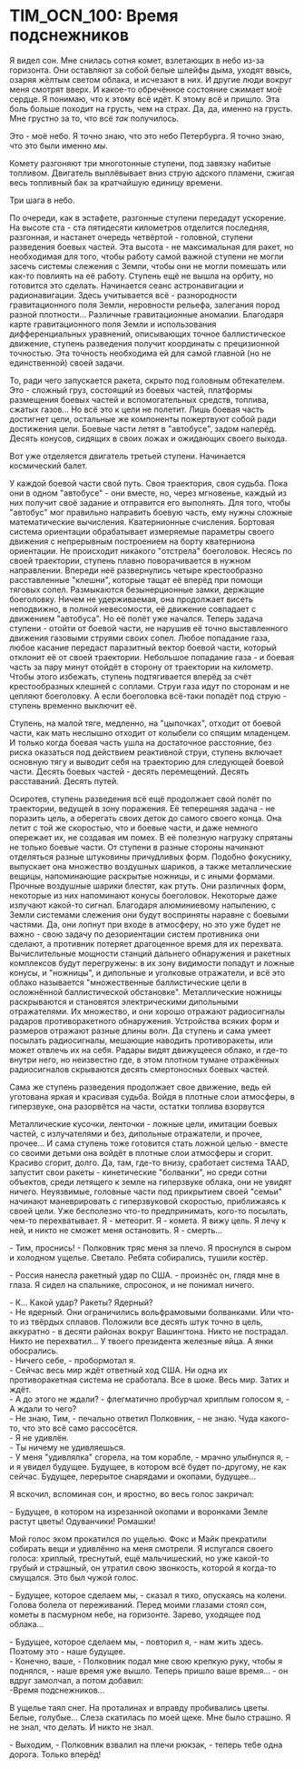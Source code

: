 # TIM_OCN_100: Время подснежников

Я видел сон. Мне снилась сотня комет, взлетающих в небо из-за горизонта. Они оставляют за собой белые шлейфы дыма, уходят ввысь, озаряя жёлтым светом облака, 
и исчезают в них. И другие люди вокруг меня смотрят вверх. И какое-то обречённое состояние сжимает моё сердце. Я понимаю, что к этому всё идёт. К этому всё и пришло. 
Эта боль больше походит на грусть, чем на страх. Да, да, именно на грусть. Мне грустно за то, что всё *так* получилось.

Это - моё небо. Я точно знаю, что это небо Петербурга. Я точно знаю, что это были именно *мы*.

Комету разгоняют три многотонные ступени, под завязку набитые топливом. Двигатель выплёвывает вниз струю адского пламени, сжигая весь топливный бак
за кратчайшую единицу времени. 

Три шага в небо. 

По очереди, как в эстафете, разгонные ступени передадут ускорение. На высоте ста - ста пятидесяти километров отделится последняя, разгонная, и настанет очередь четвёртой - 
головной, ступени разведения боевых частей. Эта высота - не максимальная для ракет, но необходимая для того, чтобы работу самой важной ступени не могли засечь системы
слежения с Земли, чтобы они не могли помешать или как-то повлиять на её работу. Ступень ещё не вышла на орбиту, но готовится это сделать. Начинается сеанс астронавигации и радионавигации. 
Здесь учитывается всё - разнородности гравитационного поля Земли, неровности рельефа, залегания пород разной плотности... Различные гравитационные аномалии. Благодаря карте 
гравитационного поля Земли и использования дифференциальных уравнений, описывающих точное баллистическое движение, ступень разведения получит координаты с прецизионной 
точностью. Эта точность необходима ей для самой главной (но не единственной) своей задачи.

То, ради чего запускается ракета, скрыто под головным обтекателем. Это - сложный груз, состоящий из боевых частей, платформы размещения боевых частей и вспомогательных 
средств, топлива, сжатых газов... Но всё это к цели не полетит. Лишь боевая часть достигнет цели, остальные же компоненты пожертвуют собой ради достижения цели. Боевые
части летят в "автобусе", задом наперёд. Десять конусов, сидящих в своих ложах и ожидающих своего выхода. 

Вот уже отделяется двигатель третьей ступени. Начинается космический балет.

У каждой боевой части свой путь. Своя траектория, своя судьба. Пока они в одном "автобусе" - они вместе, но, через мгновенье, каждый из них получит своё задание и отправится
его выполнять. Для того, чтобы "автобус" мог правильно направить боевую часть, ему нужны сложные математические вычисления. Кватернионные счисления. Бортовая система
ориентации обрабатывает измеряемые параметры своего движения с непрерывным построением на борту кватерниона ориентации. Не происходит никакого "отстрела" боеголовок. Несясь
по своей траектории, ступень плавно поворачивается в нужном направлении. Впереди неё развернулись четыре крестообразно расставленные "клешни", которые тащат её вперёд при 
помощи тяговых сопел. Размыкаются безынерционные замки, держащие боеголовку. Ничем не удерживаемая, она продолжает висеть неподвижно, в полной невесомости, её движение
совпадает с движением "автобуса". Но её полёт уже начался. Теперь задача ступени - отойти от боевой части, не нарушив её точно выставленного движения газовыми струями своих
сопел. Любое попадание газа, любое касание передаст паразитный вектор боевой части, который отклонит её от своей траектории. Небольшое попадание газа - и боевая часть за пару 
минут отойдёт в сторону от траектории на километр. Чтобы этого избежать, ступень подтягивается вперёд за счёт крестообразных клешней с соплами. Струи газа идут по сторонам
и не цепляют боеголовку. А если боеголовка всё-таки попадёт под струю - ступень временно выключит её.

Ступень, на малой тяге, медленно, на "цыпочках", отходит от боевой части, как мать неслышно отходит от колыбели со спящим младенцем. И только когда боевая часть ушла на 
достаточное расстояние, без риска оказаться под действием реактивной струи, ступень включает основную тягу и выводит себя на траекторию для следующей боевой части. Десять боевых 
частей - десять перемещений. Десять расставаний. Десять путей.

Осиротев, ступень разведения всё ещё продолжает свой полёт по траектории, ведущей в зону поражения. Её теперешняя задача - не поразить цель, а оберегать своих деток до самого
своего конца. Она летит с той же скоростью, что и боевые части, и даже немного опережает их, не создавая им помех. В её полезную нагрузку спрятаны не только боевые части.
От ступени в разные стороны начинают отделяться разные штуковины причудливых форм. Подобно фокуснику, выпускает она множество воздушных шариков, а также металлические вещицы, 
напоминающие раскрытые ножницы, и с иными формами. Прочные воздушные шарики блестят, как ртуть. Они различных форм, некоторые из них напоминают конусы боеголовок. Некоторые даже
излучают какой-то сигнал. Благодаря алюминиевому напылению, с Земли системами слежения они будут восприняты наравне с боевыми частями. Да, они лопнут при входе в атмосферу, но 
это уже будет не важно - свою задачу по дезориентации систем противника они сделают, а противник потеряет драгоценное время для их перехвата. Вычислительные мощности станций 
дальнего обнаружения и ракетных комплексов будут перегружены: в их зону видимости попадут и ложные конусы, и "ножницы", и дипольные и уголковые отражатели, и всё это облако 
называется "множественные баллистические цели в осложнённой баллистической обстановке". Металлические ножницы раскрываются и становятся электрическими дипольными отражателями. 
Их множество, и они хорошо отражают радиосигналы радаров противоракетного обнаружения. Устройства всяких форм и размеров отражают разные длины волн. Да ступень и сама умеет
посылать радиосигналы, мешающие наводить противоракеты, или может отвлечь их на себя. Радары видят движущееся облако, и где-то внутри него, но неизвестно где, в этом плотном 
тумане отражённых радиосигналов скрываются десять смертоносных боевых частей. 

Сама же ступень разведения продолжает свое движение, ведь ей уготована яркая и красивая судьба. Войдя в плотные слои атмосферы, в гиперзвуке, она разорвётся на части, остатки
топлива взорвутся 

Металлические кусочки, ленточки - ложные цели, имитации боевых частей, с излучателями и без, дипольные отражатели, и прочее, прочее... И сама ступень тоже готовится стать ложной целью - вместе со своими детьми она войдёт в плотные слои атмосферы и сгорит. Красиво сгорит, долго. Да, там, где-то внизу, сработает система TAAD, запустит свои ракеты - кинетические "болванки", но среди сотни объектов, среди летящего к земле на гиперзвуке облака, они не увидят ничего. Неуязвимые, головные части под прикрытием своей "семьи" начинают маневрировать с гиперзвуковой скоростью, приближаясь к своей цели. Уже бесполезно что-то предпринимать, кого-то посылать, чем-то перехватывает. Я - метеорит. Я - комета. Я вижу цель. Я лечу к ней, и никто не сможет меня остановить. Я - смерть... 

\- Тим, проснись! - Полковник тряс меня за плечо. Я проснулся в сыром и холодном ущелье. Светало. Ребята собирались, тушили костёр.

\- Россия нанесла ракетный удар по США. - произнёс он, глядя мне в глаза. Я сидел на спальнике, спросонок, и не понимал ничего.

\- К... Какой удар? Ракеты? Ядерный?  
\- Не ядерный. Они ограничились вольфрамовыми  болванками. Или что-то из твёрдых сплавов. Положили все десять штук точно в цель, аккуратно - в десяти районах вокруг Вашингтона. Никто не пострадал. Никто не перехватил... У твоего президента железные яйца. А янки обосрались.  
\- Ничего себе, - пробормотал я.  
\- Сейчас весь мир ждёт ответный ход США. Ни одна их  противоракетная система не сработала. Все в шоке. Весь мир. Затих и ждёт.  
\- А до этого не ждали? - флегматично пробурчал хриплым голосом я, - А ждали то чего?  
\- Не знаю, Тим, - печально ответил Полковник, - не знаю. Чуда какого-то, что это всё само рассосётся.  
\- Я не удивлён.  
\- Ты ничему не удивляешься.  
\- У меня "удивлялка" сгорела, на том корабле, - мрачно улыбнулся я, - и я увидел будущее. Будущее, в котором всё будет по-другому, не как сейчас. Будущее, перерытое снарядами и окопами, будущее...

Я вскочил, вспоминая сон, и яростно, во весь голос закричал:

\- Будущее, в котором на изрезанной окопами и воронками Земле растут цветы! Одуванчики! Ромашки! 

Мой голос эхом прокатился по ущелью. Фокс и Майк прекратили собирать вещи и удивлённо на меня смотрели. Я испугался своего голоса: хриплый, 
треснутый, ещё мальчишеский, но уже какой-то грубый и страшный, он утратил свою звонкость, которой я когда-то смущался. Это был чужой голос.

\- Будущее, которое сделаем мы, - сказал я тихо, опускаясь на колени. Голова болела от переживаний. Перед моими глазами стоял сон, кометы в пасмурном небе, на горизонте. Зарево, уходящее под облака...

\- Будущее, которое сделаем мы, - повторил я, - нам жить здесь. Поэтому это - наше будущее.  
\- Конечно, ваше, - Полковник подал мне свою крепкую руку, чтобы я поднялся, - наше время уже вышло. Теперь пришло ваше время... - он вдруг замолчал, а потом добавил:  
\-Время подснежников... 

В ущелье таял снег. На проталинах и вправду пробивались цветы. Белые, голубые... Слеза скатилась по моей щеке. Мне было страшно. Я не знал, что делать. И никто не знал.

\- Выходим, - Полковник взвалил на плечи рюкзак, - теперь тебе одна дорога. Только вперёд!
